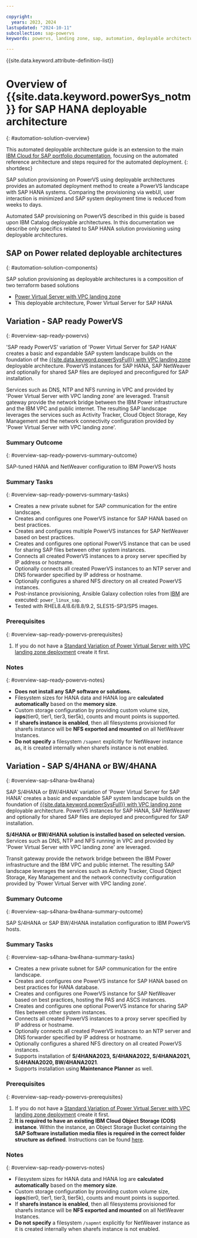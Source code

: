 ```yaml
---

copyright:
  years: 2023, 2024
lastupdated: "2024-10-11"
subcollection: sap-powervs
keywords: powervs, landing zone, sap, automation, deployable architecture, hana, s4hana, bw4hana

---
```


{{site.data.keyword.attribute-definition-list}}

# Overview of {{site.data.keyword.powerSys_notm}} for SAP HANA deployable architecture
{: #automation-solution-overview}

This automated deployable architecture guide is an extension to the main [IBM Cloud for SAP portfolio documentation](https://cloud.ibm.com/docs/sap), focusing on the automated reference architecture and steps required for the automated deployment.
{: shortdesc}

SAP solution provisioning on PowerVS using deployable architectures provides an automated deployment method to create a PowerVS landscape with SAP HANA systems. Comparing the provisioning via webUI, user interaction is minimized and SAP system deployment time is reduced from weeks to days.

Automated SAP provisioning on PowerVS described in this guide is based upon IBM Catalog deployable architectures. In this documentation we describe only specifics related to SAP HANA solution provisioning using deployable architectures.

## SAP on Power related deployable architectures
{: #automation-solution-components}

SAP solution provisioning as deployable architectures is a composition of two terraform based solutions
-  [Power Virtual Server with VPC landing zone](/docs/powervs-vpc)
-  This deployable architecture, Power Virtual Server for SAP HANA

## Variation - SAP ready PowerVS
{: #overview-sap-ready-powervs}

'SAP ready PowerVS' variation of 'Power Virtual Server for SAP HANA' creates a basic and expandable SAP system landscape builds on the foundation of the [{{site.data.keyword.powerSysFull}} with VPC landing zone](/catalog/architecture/deploy-arch-ibm-pvs-inf-2dd486c7-b317-4aaa-907b-42671485ad96-global) deployable architecture. PowerVS instances for SAP HANA, SAP NetWeaver and optionally for shared SAP files are deployed and preconfigured for SAP installation.

Services such as DNS, NTP and NFS running in VPC and provided by 'Power Virtual Server with VPC landing zone' are leveraged.
Transit gateway provide the network bridge between the IBM Power infrastructure and the IBM VPC and public internet. 
The resulting SAP landscape leverages the services such as Activity Tracker, Cloud Object Storage, Key Management and the network connectivity configuration provided by 'Power Virtual Server with VPC landing zone'.

### Summary Outcome
{: #overview-sap-ready-powervs-summary-outcome}

SAP-tuned HANA and NetWeaver configuration to IBM PowerVS hosts

### Summary Tasks
{: #overview-sap-ready-powervs-summary-tasks}

-  Creates a new private subnet for SAP communication for the entire landscape.
-  Creates and configures one PowerVS instance for SAP HANA based on best practices.
-  Creates and configures multiple PowerVS instances for SAP NetWeaver based on best practices.
-  Creates and configures one optional PowerVS instance that can be used for sharing SAP files between other system instances.
-  Connects all created PowerVS instances to a proxy server specified by IP address or hostname.
-  Optionally connects all created PowerVS instances to an NTP server and DNS forwarder specified by IP address or hostname.
-  Optionally configures a shared NFS directory on all created PowerVS instances.
-  Post-instance provisioning, Ansible Galaxy collection roles from [IBM](https://galaxy.ansible.com/ui/repo/published/ibm/power_linux_sap/) are executed: `power_linux_sap`.
-  Tested with RHEL8.4/8.6/8.8/9.2, SLES15-SP3/SP5 images.

### Prerequisites
{: #overview-sap-ready-powervs-prerequisites}

1. If you do not have a [Standard Variation of Power Virtual Server with VPC landing zone deployment](/catalog/architecture/deploy-arch-ibm-pvs-inf-2dd486c7-b317-4aaa-907b-42671485ad96-global) create it first.

### Notes
{: #overview-sap-ready-powervs-notes}

-  **Does not install any SAP software or solutions.**
-  Filesystem sizes for HANA data and HANA log are **calculated automatically** based on the **memory size**.
-  Custom storage configuration by providing custom volume size, **iops**(tier0, tier1, tier3, tier5k), counts and mount points is supported.
-  If **sharefs instance is enabled**, then all filesystems provisioned for sharefs instance will be **NFS exported and mounted** on all NetWeaver Instances.
-  **Do not specify** a filesystem `/sapmnt` explicitly for NetWeaver instance as, it is created internally when sharefs instance is not enabled.



## Variation - SAP S/4HANA or BW/4HANA
{: #overview-sap-s4hana-bw4hana}

SAP S/4HANA or BW/4HANA' variation of 'Power Virtual Server for SAP HANA' creates a basic and expandable SAP system landscape builds on the foundation of [{{site.data.keyword.powerSysFull}} with VPC landing zone](https://cloud.ibm.com/catalog/architecture/deploy-arch-ibm-pvs-inf-2dd486c7-b317-4aaa-907b-42671485ad96-global) deployable architecture. PowerVS instances for SAP HANA, SAP NetWeaver and optionally for shared SAP files are deployed and preconfigured for SAP installation. 

**S/4HANA or BW/4HANA solution is installed based on selected version.**
Services such as DNS, NTP and NFS running in VPC and provided by 'Power Virtual Server with VPC landing zone' are leveraged.

Transit gateway provide the network bridge between the IBM Power infrastructure and the IBM VPC and public internet. 
The resulting SAP landscape leverages the services such as Activity Tracker, Cloud Object Storage, Key Management and the network connectivity configuration provided by 'Power Virtual Server with VPC landing zone'.

### Summary Outcome
{: #overview-sap-s4hana-bw4hana-summary-outcome}

SAP S/4HANA or SAP BW/4HANA installation configuration to IBM PowerVS hosts.

### Summary Tasks
{: #overview-sap-s4hana-bw4hana-summary-tasks}

- Creates a new private subnet for SAP communication for the entire landscape.
- Creates and configures one PowerVS instance for SAP HANA based on best practices for HANA database.
- Creates and configures one PowerVS instance for SAP NetWeaver based on best practices, hosting the PAS and ASCS instances.
- Creates and configures one optional PowerVS instance for sharing SAP files between other system instances.
- Connects all created PowerVS instances to a proxy server specified by IP address or hostname.
- Optionally connects all created PowerVS instances to an NTP server and DNS forwarder specified by IP address or hostname.
- Optionally configures a shared NFS directory on all created PowerVS instances.
- Supports installation of **S/4HANA2023, S/4HANA2022, S/4HANA2021, S/4HANA2020, BW/4HANA2021**.
- Supports installation using **Maintenance Planner** as well.


### Prerequisites
{: #overview-sap-ready-powervs-prerequisites}

1. If you do not have a [Standard Variation of Power Virtual Server with VPC landing zone deployment](https://cloud.ibm.com/catalog/architecture/deploy-arch-ibm-pvs-inf-2dd486c7-b317-4aaa-907b-42671485ad96-global?catalog_query=aHR0cHM6Ly9jbG91ZC5pYm0uY29tL2NhdGFsb2c%2Fc2VhcmNoPXBvd2VyI3NlYXJjaF9yZXN1bHRz) create it first.
1.  **It is required to have an existing IBM Cloud Object Storage (COS) instance**. Within the instance, an Object Storage Bucket containing the **SAP Software installation media files is required in the correct folder structure as defined**. Instructions can be found [here](/docs/sap-powervs?topic=sap-powervs-solution-create-cos-instance).


### Notes
{: #overview-sap-ready-powervs-notes}

- Filesystem sizes for HANA data and HANA log are **calculated automatically** based on the **memory size**.
- Custom storage configuration by providing custom volume size, **iops**(tier0, tier1, tier3, tier5k), counts and mount points is supported.
- If **sharefs instance is enabled**, then all filesystems provisioned for sharefs instance will be **NFS exported and mounted** on all NetWeaver Instances.
- **Do not specify** a filesystem `/sapmnt` explicitly for NetWeaver instance as it is created internally when sharefs instance is not enabled.
